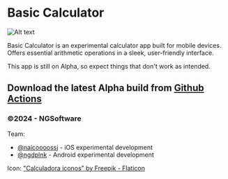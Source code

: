# Basic Calculator
![Alt text](https://raw.githubusercontent.com/ngdplnk/basic-calculator-app/main/android-app/banner.png)

Basic Calculator is an experimental calculator app built for mobile devices. Offers essential arithmetic operations in a sleek, user-friendly interface.

This app is still on Alpha, so expect things that don't work as intended.

## Download the latest Alpha build from [Github Actions](https://github.com/ngdplnk/basic-calculator-app/actions)


### ©2024 - NGSoftware
Team:
- [@naicoooossj](https://github.com/naicoooossj) - iOS experimental development
- [@ngdplnk](https://github.com/ngdplnk) - Android experimental development

Icon: ["Calculadora iconos" by Freepik - Flaticon](https://www.flaticon.es/iconos-gratis/calculadora)
